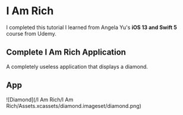 # I Am Rich

I completed this tutorial I learned from Angela Yu's <b>iOS 13 and Swift 5</b> course from Udemy.

## Complete I Am Rich Application

A completely useless application that displays a diamond.

## App
![Diamond](/I Am Rich/I Am Rich/Assets.xcassets/diamond.imageset/diamond.png)

